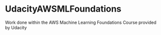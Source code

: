 # UdacityAWSMLFoundations
Work done within the AWS Machine Learning Foundations Course provided by Udacity
